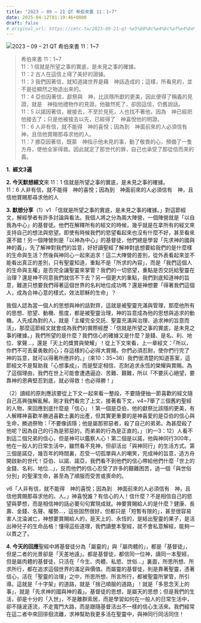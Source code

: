 ```yaml
---
title: "2023 – 09 – 21 QT 希伯來書 11：1~7"
date: 2025-04-12T01:19:46+0800
draft: false
# original_url: https://cmtc.tw/2023-09-21-qt-%e5%b8%8c%e4%bc%af%e4%be%86%e6%9b%b8-11%ef%bc%9a17
---
```


![2023 – 09 – 21 QT  希伯來書 11：1\~7](/images/qt.jpg  "2023 – 09 – 21 QT  希伯來書 11：1\~7")

> 希伯來書 11：1\~7  
> 11：1 信就是所望之事的實底，是未見之事的確據。  
> 11：2 古人在這信上得了美好的證據。  
> 11：3 我們因著信，就知道諸世界是藉　神話造成的；這樣，所看見的，並不是從顯然之物造出來的。  
> 11：4 亞伯因著信，獻祭與　神，比該隱所獻的更美，因此便得了稱義的見證，就是　神指他禮物作的見證。他雖然死了，卻因這信，仍舊說話。  
> 11：5 以諾因著信，被接去，不至於見死，人也找不著他，因為　神已經把他接去了；只是他被接去以先，已經得了　神喜悅他的明證。  
> 11：6 人非有信，就不能得　神的喜悅；因為到　神面前來的人必須信有　神，且信他賞賜那尋求他的人。  
> 11：7 挪亞因著信，既蒙　神指示他未見的事，動了敬畏的心，預備了一隻方舟，使他全家得救。因此就定了那世代的罪，自己也承受了那從信而來的義。

**1.  經文3遍**

**2. 今天默想經文**來 11：1 信就是所望之事的實底，是未見之事的確據。  
11：6 人非有信，就不能得　神的喜悅；因為到　神面前來的人必須信有　神，且信他賞賜那尋求他的人

**3. 默想分享**（1）v1 「信就是所望之事的實底，是未見之事的確據。」對這節經文，解經學者有許多討論與看法。我個人將之分為兩大陣營，一個陣營就是「以自我為中心」的基督徒。他們在解釋所有的經文的時候，幾乎就是在拿所有的經文來支持自己的想法與慾望。即使有時候我們的慾望看起來也沒有什麼不好，甚至看來還不錯！另一個陣營則是「以神為中心」的基督徒，他們總是學習「先求神的國與神的義」，先了解神對我們的旨意，好好讀聖經了解神對底想要給我們的是什麼樣的生命與生活？然後與神同心一起來追求！這二大陣營的差別，從外表看起來並不能看出真正的差別，只有聖靈知道，重點不是「所求的內容」，而是「我們這個人的生命與主權」是否完全讓聖靈來掌管？我們的一切慾望，重點是否交託給聖靈在治理？還是神不同意我們就信不下去？另一個更大的重點，我們到底知道神的旨意，難道只想要我們得著這個世界的名利地位成功嗎？還是神想要「得著我們這個人，成為合神心意的樣式，效法耶穌的生命」？

我個人認為當一個人的思想與神的話對齊，這就是被聖靈充滿與管理，那麼他所有的思想、慾望、動機、態度，都是被聖靈治理，神的旨意成為他的思想與追求的動機。人先成為對的人，就是「主權完全交託、聖靈充滿與治理、追求神的旨意而活」，那麼這節經文就會成為我們的實際經歷：「信就是所望之事的實底，是未見之事的確據。」我們所望的是什麼？我們信心的確據又是什麼？是錢、是名、利、地位、掌聲…，還是「天上的獎賞與榮耀」！從上下文來看，上一章經文：「所以，你們不可丟棄勇敢的心；存這樣的心必得大賞賜。你們必須忍耐，使你們行完了　神的旨意，就可以得著所應許的。」（來10：35\~36）我們很清楚的知道答案，這節經文不是幫助我「心想事成」，而是堅定相信、忍耐追求永恆的榮耀與賞賜。為了這個理由，我們在世上可能會遭遇逼迫、苦難、艱難，所以「不要灰心絕望，要靠神的恩典堅忍到底，就必得救！也必得勝！」

（2）讀經的原則應該要從上下文一起來看一整段，不要隨便抽一節喜歡的經文隨自己高興強解亂解。剛才我們看完了上文，接著看下文，v4\~7舉了三個舊約聖經的人物，來回應到底什麼是「信心」！第一個是亞伯，他的獻祭比該隱的更美，有人解釋神喜歡羊勝過喜歡土裏的出產，但其實更重要的是神喜愛的是亞伯的信心與生命，勝過祭物：「不要像該隱；他是屬那邪惡者，殺了自己的弟弟。為甚麼殺了他呢？因為自己的行為是邪惡的，而弟弟的行為是正直的。」（約一3：12）人看不到這二個兄弟的信心，但是神可以鑑察人心！第二個是以諾，他與神同行300年，他在一般人的日常生活中，雖然看不見神，但卻活出「與神同行」的生活方式。第三個是諾亞，幾百年的時間裏，忍受一切孤單與人的嘲笑，完成神的旨意，造方舟開啟新的世代！亞伯、以諾、諾亞，我們看不到他們的信心帶給他們什麼「世上的金錢、名利、地位…」，反而他們的信心忍受了許多的艱難困苦，過一個「與世俗分別」的聖潔生命，甚至為了順服而受苦或喪命的。

v6「人非有信，就不能得　神的喜悅；因為到　神面前來的人必須信有　神，且信他賞賜那尋求他的。人。」神喜悅誰？有信心的人！信什麼？不是相信自己的慾望與夢想，而是相信神的話必要句句實現成就。神要賞賜給人的是什麼？健康、長壽、金錢、名聲、權勢…，這些固然很好，但都只是「短暫有限的」，甚至很容易害人沈淪滅亡，神想要賞賜給人的，是天上的、永恆的，是結出聖靈的果子，是活出神兒子的生命品格！懂得這些道理，我們讀整本聖經，就不會私意解經，能夠一以貫之了。

**4. 今天的回應**聖經中將基督徒分為「屬靈的」與「屬肉體的」，都是「基督徒」，但是二者的光景卻是「天差地遠」。都是基督徒，都信同一位神，讀同一本聖經，但是屬肉體的基督徒，只活在「今生、肉體、私慾、世俗…」裏面，所思所想、所求所行，都在追求這個世界的滿足與價值。而屬靈的基督徒，則是靠著聖靈，憑著信心，活在「聖靈的治理」之中，所思所想、所言所行，都被聖靈所掌管，所引導。這就是「十字架」的道路，就是「捨己順服的道路」！就是「多思念天上的事」，就是「先求神的國與神的義」。基督徒的思想，是屬天的思想；但是我們的生活，卻是十分的「入世」，不是離群索居，而是學習如何在一般人的日常生活中，卻不隨波逐流，不走寬門大路，而是跟隨基督活出不一樣的信心生活來。我們經常在這二者中來回徘徊流離，求神幫助我更多活在聖靈中，與神同行同活同住！